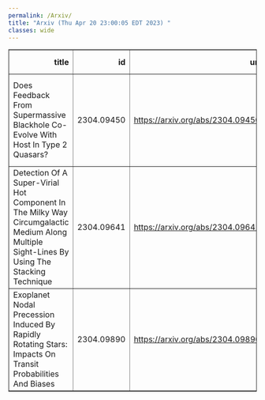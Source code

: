 ```yaml
---
permalink: /Arxiv/
title: "Arxiv (Thu Apr 20 23:00:05 EDT 2023) "
classes: wide
---
```

<table border="1" class="dataframe">
  <thead>
    <tr style="text-align: right;">
      <th>title</th>
      <th>id</th>
      <th>url</th>
      <th>authors</th>
      <th>Local Authors</th>
    </tr>
  </thead>
  <tbody>
    <tr>
      <td>Does Feedback From Supermassive Blackhole Co-Evolve With Host In Type 2   Quasars?</td>
      <td>2304.09450</td>
      <td><a href="https://arxiv.org/abs/2304.09450" target="_blank">https://arxiv.org/abs/2304.09450</a></td>
      <td>S. Jin, J. Wang, M. Z. Kong, R. J. Shen, Y. X. Zhang, X. D. Xu, J. Y. Wei, Z. Xie</td>
      <td>Ji Wang</td>
    </tr>
    <tr>
      <td>Detection Of A Super-Virial Hot Component In The Milky Way   Circumgalactic Medium Along Multiple Sight-Lines By Using The Stacking   Technique</td>
      <td>2304.09641</td>
      <td><a href="https://arxiv.org/abs/2304.09641" target="_blank">https://arxiv.org/abs/2304.09641</a></td>
      <td>Armando Lara-Di, Smita Mathur, Yair Krongold, Sanskriti Das, Anjali Gupta</td>
      <td>Anjali Gupta, Sanskriti Das, Smita Mathur</td>
    </tr>
    <tr>
      <td>Exoplanet Nodal Precession Induced By Rapidly Rotating Stars: Impacts On   Transit Probabilities And Biases</td>
      <td>2304.09890</td>
      <td><a href="https://arxiv.org/abs/2304.09890" target="_blank">https://arxiv.org/abs/2304.09890</a></td>
      <td>Alexander P. Stephan, B. Scott Gaudi</td>
      <td>Alexander Stephan, B. Scott Gaudi</td>
    </tr>
  </tbody>
</table>